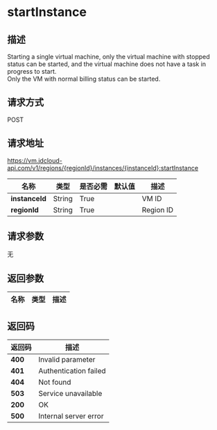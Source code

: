 # startInstance


## 描述
Starting a single virtual machine,  only the virtual machine with stopped status can be started,  and the virtual machine does not have a task in progress to start. <br>
Only the VM with normal billing status can be started.


## 请求方式
POST

## 请求地址
https://vm.jdcloud-api.com/v1/regions/{regionId}/instances/{instanceId}:startInstance

|名称|类型|是否必需|默认值|描述|
|---|---|---|---|---|
|**instanceId**|String|True||VM ID|
|**regionId**|String|True||Region ID|

## 请求参数
无


## 返回参数
|名称|类型|描述|
|---|---|---|



## 返回码
|返回码|描述|
|---|---|
|**400**|Invalid parameter|
|**401**|Authentication failed|
|**404**|Not found|
|**503**|Service unavailable|
|**200**|OK|
|**500**|Internal server error|
